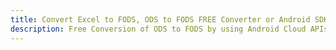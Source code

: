 ---title: Convert Excel to FODS, ODS to FODS FREE Converter or Android SDKdescription: Free Conversion of ODS to FODS by using Android Cloud APIs & SDKs. Also Create, Edit & Render Microsoft Excel, CSV and SpreadsheetML worksheets or spreadsheet in the Cloud.---